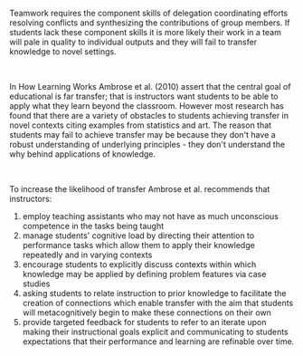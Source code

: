 <p><span style=font-weight: 400;>Teamwork requires the component skills of delegation coordinating efforts resolving conflicts and synthesizing the contributions of group members. If students lack these component skills it is more likely their work in a team will pale in quality to individual outputs and they will fail to transfer knowledge to novel settings.</span></p>  <p> </p>  <p><span style=font-weight: 400;>In How Learning Works Ambrose et al. (2010) assert that the central goal of educational is far transfer; that is instructors want students to be able to apply what they learn beyond the classroom. However most research has found that there are a variety of obstacles to students achieving transfer in novel contexts citing examples from statistics and art. The reason that students may fail to achieve transfer may be because they don't have a robust understanding of underlying principles - they don't understand the why behind applications of knowledge.</span></p>  <p> </p>  <p><span style=font-weight: 400;>To increase the likelihood of transfer Ambrose et al. recommends that instructors:</span></p>  <ol>  <li><span style=font-weight: 400;> employ teaching assistants who may not have as much unconscious competence in the tasks being taught </span></li>  <li><span style=font-weight: 400;> manage students' cognitive load by directing their attention to performance tasks which allow them to apply their knowledge repeatedly and in varying contexts </span></li>  <li><span style=font-weight: 400;> encourage students to explicitly discuss contexts within which knowledge may be applied by defining problem features via case studies</span></li>  <li><span style=font-weight: 400;> asking students to relate instruction to prior knowledge to facilitate the creation of connections which enable transfer with the aim that students will metacognitively begin to make these connections on their own</span></li>  <li><span style=font-weight: 400;> provide targeted feedback for students to refer to an iterate upon making their instructional goals explicit and communicating to students expectations that their performance and learning are refinable over time.</span></li>  </ol>
